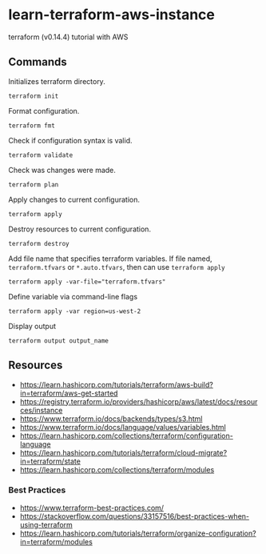 # learn-terraform-aws-instance
terraform (v0.14.4) tutorial with AWS

## Commands

Initializes terraform directory.
```
terraform init
```

Format configuration.
```
terraform fmt
```

Check if configuration syntax is valid.
```
terraform validate
```

Check was changes were made.
```
terraform plan
```

Apply changes to current configuration.
```
terraform apply
```

Destroy resources to current configuration.
```
terraform destroy
```

Add file name that specifies terraform variables. If file named, `terraform.tfvars` or `*.auto.tfvars`, then can use `terraform apply`
```
terraform apply -var-file="terraform.tfvars"
```

Define variable via command-line flags
```
terraform apply -var region=us-west-2
```

Display output
```
terraform output output_name
```

## Resources
* https://learn.hashicorp.com/tutorials/terraform/aws-build?in=terraform/aws-get-started
* https://registry.terraform.io/providers/hashicorp/aws/latest/docs/resources/instance
* https://www.terraform.io/docs/backends/types/s3.html
* https://www.terraform.io/docs/language/values/variables.html
* https://learn.hashicorp.com/collections/terraform/configuration-language
* https://learn.hashicorp.com/tutorials/terraform/cloud-migrate?in=terraform/state
* https://learn.hashicorp.com/collections/terraform/modules

### Best Practices
* https://www.terraform-best-practices.com/
* https://stackoverflow.com/questions/33157516/best-practices-when-using-terraform
* https://learn.hashicorp.com/tutorials/terraform/organize-configuration?in=terraform/modules
